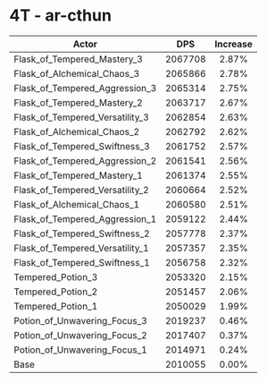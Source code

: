 # 4T - ar-cthun
| Actor | DPS | Increase |
|---|:---:|:---:|
|Flask_of_Tempered_Mastery_3|2067708|2.87%|
|Flask_of_Alchemical_Chaos_3|2065866|2.78%|
|Flask_of_Tempered_Aggression_3|2065314|2.75%|
|Flask_of_Tempered_Mastery_2|2063717|2.67%|
|Flask_of_Tempered_Versatility_3|2062854|2.63%|
|Flask_of_Alchemical_Chaos_2|2062792|2.62%|
|Flask_of_Tempered_Swiftness_3|2061752|2.57%|
|Flask_of_Tempered_Aggression_2|2061541|2.56%|
|Flask_of_Tempered_Mastery_1|2061374|2.55%|
|Flask_of_Tempered_Versatility_2|2060664|2.52%|
|Flask_of_Alchemical_Chaos_1|2060580|2.51%|
|Flask_of_Tempered_Aggression_1|2059122|2.44%|
|Flask_of_Tempered_Swiftness_2|2057778|2.37%|
|Flask_of_Tempered_Versatility_1|2057357|2.35%|
|Flask_of_Tempered_Swiftness_1|2056758|2.32%|
|Tempered_Potion_3|2053320|2.15%|
|Tempered_Potion_2|2051457|2.06%|
|Tempered_Potion_1|2050029|1.99%|
|Potion_of_Unwavering_Focus_3|2019237|0.46%|
|Potion_of_Unwavering_Focus_2|2017407|0.37%|
|Potion_of_Unwavering_Focus_1|2014971|0.24%|
|Base|2010055|0.00%|
